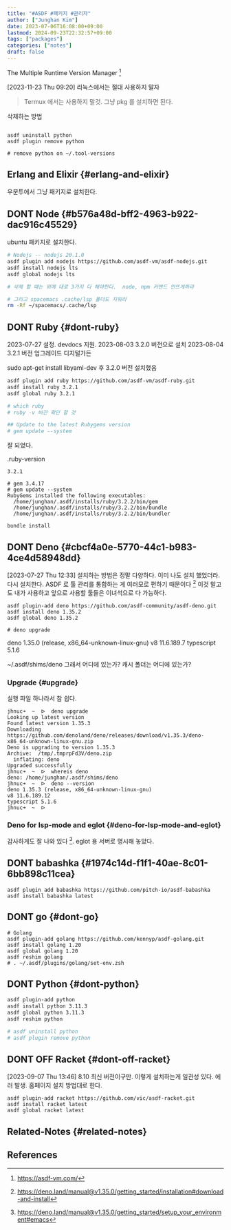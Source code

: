 ```yaml
---
title: "#ASDF #패키지 #관리자"
author: ["Junghan Kim"]
date: 2023-07-06T16:08:00+09:00
lastmod: 2024-09-23T22:32:57+09:00
tags: ["packages"]
categories: ["notes"]
draft: false
---
```


The Multiple Runtime Version Manager&nbsp;[^fn:1]

<span class="timestamp-wrapper"><span class="timestamp">[2023-11-23 Thu 09:20] </span></span> 리눅스에서는 절대 사용하지 말자

> Termux 에서는 사용하지 말것. 그냥 pkg 를 설치하면 된다.

삭제하는 방법

```text

asdf uninstall python
asdf plugin remove python

# remove python on ~/.tool-versions
```


## Erlang and Elixir {#erlang-and-elixir}

우분투에서 그냥 패키지로 설치한다.


## DONT Node {#b576a48d-bff2-4963-b922-dac916c45529}



ubuntu 패키지로 설치한다.

```bash
# Nodejs -- nodejs 20.1.0
asdf plugin add nodejs https://github.com/asdf-vm/asdf-nodejs.git
asdf install nodejs lts
asdf global nodejs lts

# 삭제 할 때는 위에 대로 3가지 다 해야한다.  node, npm 커맨드 안뜨게하라

# 그리고 spacemacs .cache/lsp 폴더도 지워라
rm -Rf ~/spacemacs/.cache/lsp

```


## DONT Ruby {#dont-ruby}

2023-07-27 설정. devdocs 지원. 2023-08-03 3.2.0 버전으로 설치 2023-08-04 3.2.1 버전 업그레이드 디지털가든

sudo apt-get install libyaml-dev 후 3.2.0 버전 설치했음

```bash
asdf plugin add ruby https://github.com/asdf-vm/asdf-ruby.git
asdf install ruby 3.2.1
asdf global ruby 3.2.1

# which ruby
# ruby -v 버전 확인 할 것

## Update to the latest Rubygems version
# gem update --system
```

잘 되었다.

.ruby-version

```text
3.2.1
```

```text
# gem 3.4.17
# gem update --system
RubyGems installed the following executables:
  /home/junghan/.asdf/installs/ruby/3.2.2/bin/gem
  /home/junghan/.asdf/installs/ruby/3.2.2/bin/bundle
  /home/junghan/.asdf/installs/ruby/3.2.2/bin/bundler
```

```text
bundle install
```


## DONT Deno {#cbcf4a0e-5770-44c1-b983-4ce4d58948dd}

<span class="timestamp-wrapper"><span class="timestamp">[2023-07-27 Thu 12:33]</span></span> 설치하는 방법은 정말 다양하다. 이미 나도 설치 했었더라. 다시 설치한다. ASDF 로 툴 관리를 통합하는 게 여러모로 편하기 때문이다&nbsp;[^fn:2] 이것 말고도 내가 사용하고 앞으로 사용할 툴들은 이녀석으로 다 가능하다.

```text
asdf plugin-add deno https://github.com/asdf-community/asdf-deno.git
asdf install deno 1.35.2
asdf global deno 1.35.2

# deno upgrade
```

deno 1.35.0 (release, x86_64-unknown-linux-gnu) v8 11.6.189.7 typescript 5.1.6

~/.asdf/shims/deno 그래서 어디에 있는가? 캐시 폴더는 어디에 있는가?


### Upgrade {#upgrade}



실행 파일 하나라서 참 쉽다.

```text
jhnuc➜  ~  ᐅ  deno upgrade
Looking up latest version
Found latest version 1.35.3
Downloading https://github.com/denoland/deno/releases/download/v1.35.3/deno-x86_64-unknown-linux-gnu.zip
Deno is upgrading to version 1.35.3
Archive:  /tmp/.tmprpFd3V/deno.zip
  inflating: deno
Upgraded successfully
jhnuc➜  ~  ᐅ  whereis deno
deno: /home/junghan/.asdf/shims/deno
jhnuc➜  ~  ᐅ  deno --version
deno 1.35.3 (release, x86_64-unknown-linux-gnu)
v8 11.6.189.12
typescript 5.1.6
jhnuc➜  ~  ᐅ
```


### Deno for lsp-mode and eglot {#deno-for-lsp-mode-and-eglot}

감사하게도 잘 나와 있다&nbsp;[^fn:3]. eglot 용 서버로 명시해 놓았다.


## DONT babashka {#1974c14d-f1f1-40ae-8c01-6bb898c11cea}



```text
asdf plugin add babashka https://github.com/pitch-io/asdf-babashka
asdf install babashka latest
```


## DONT go {#dont-go}



```text
# Golang
asdf plugin-add golang https://github.com/kennyp/asdf-golang.git
asdf install golang 1.20
asdf global golang 1.20
asdf reshim golang
# . ~/.asdf/plugins/golang/set-env.zsh

```


## DONT Python {#dont-python}



```bash
asdf plugin-add python
asdf install python 3.11.3
asdf global python 3.11.3
asdf reshim python

# asdf uninstall python
# asdf plugin remove python
```


## DONT OFF Racket {#dont-off-racket}

<span class="timestamp-wrapper"><span class="timestamp">[2023-09-07 Thu 13:46]</span></span> 8.10 최신 버전이구만. 이렇게 설치하는게 일관성 있다. 에러 발생. 홈페이지 설치 방법대로 한다.

```text
asdf plugin-add racket https://github.com/vic/asdf-racket.git
asdf install racket latest
asdf global racket latest
```


## Related-Notes {#related-notes}

## References

<style>.csl-entry{text-indent: -1.5em; margin-left: 1.5em;}</style><div class="csl-bib-body">
</div>

[^fn:1]: <https://asdf-vm.com/>
[^fn:2]: <https://deno.land/manual@v1.35.0/getting_started/installation#download-and-install>
[^fn:3]: <https://deno.land/manual@v1.35.0/getting_started/setup_your_environment#emacs>
